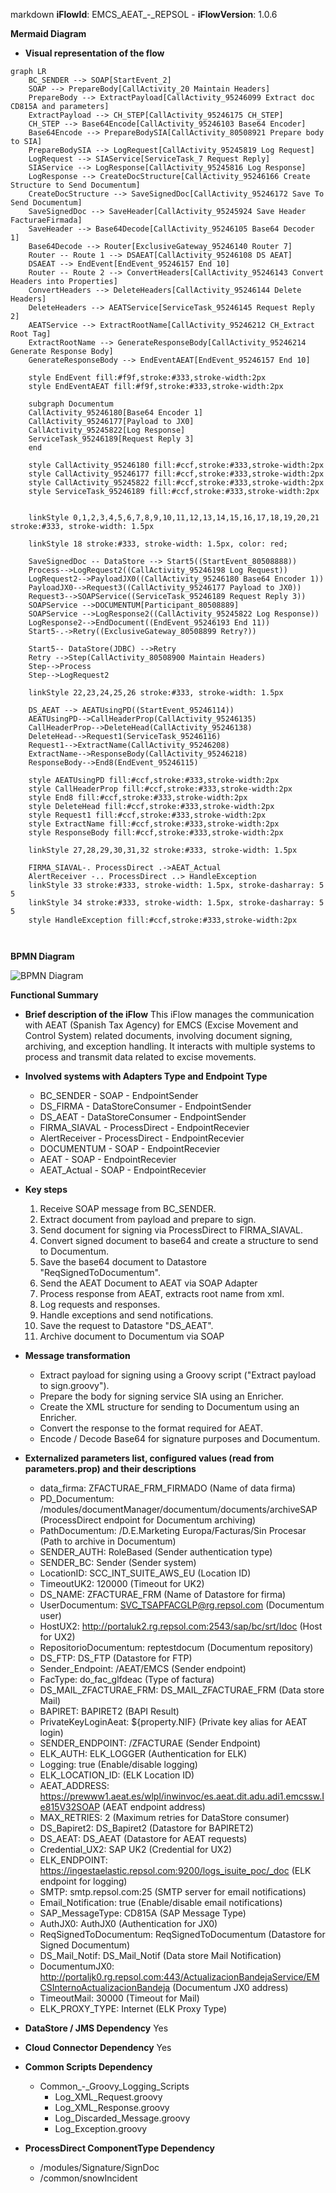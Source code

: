 markdown
**iFlowId**: EMCS_AEAT_-_REPSOL - **iFlowVersion**: 1.0.6

**Mermaid Diagram**
- **Visual representation of the flow**
```mermaid
graph LR
    BC_SENDER --> SOAP[StartEvent_2]
    SOAP --> PrepareBody[CallActivity_20 Maintain Headers]
    PrepareBody --> ExtractPayload[CallActivity_95246099 Extract doc CD815A and parameters]
    ExtractPayload --> CH_STEP[CallActivity_95246175 CH_STEP]
    CH_STEP --> Base64Encode[CallActivity_95246103 Base64 Encoder]
    Base64Encode --> PrepareBodySIA[CallActivity_80508921 Prepare body to SIA]
    PrepareBodySIA --> LogRequest[CallActivity_95245819 Log Request]
    LogRequest --> SIAService[ServiceTask_7 Request Reply]
    SIAService --> LogResponse[CallActivity_95245816 Log Response]
    LogResponse --> CreateDocStructure[CallActivity_95246166 Create Structure to Send Documentum]
    CreateDocStructure --> SaveSignedDoc[CallActivity_95246172 Save To Send Documentum]
    SaveSignedDoc --> SaveHeader[CallActivity_95245924 Save Header FacturaeFirmada]
    SaveHeader --> Base64Decode[CallActivity_95246105 Base64 Decoder 1]
    Base64Decode --> Router[ExclusiveGateway_95246140 Router 7]
    Router -- Route 1 --> DSAEAT[CallActivity_95246108 DS AEAT]
    DSAEAT --> EndEvent[EndEvent_95246157 End 10]
    Router -- Route 2 --> ConvertHeaders[CallActivity_95246143 Convert Headers into Properties]
    ConvertHeaders --> DeleteHeaders[CallActivity_95246144 Delete Headers]
    DeleteHeaders --> AEATService[ServiceTask_95246145 Request Reply 2]
    AEATService --> ExtractRootName[CallActivity_95246212 CH_Extract Root Tag]
    ExtractRootName --> GenerateResponseBody[CallActivity_95246214 Generate Response Body]
    GenerateResponseBody --> EndEventAEAT[EndEvent_95246157 End 10]

    style EndEvent fill:#f9f,stroke:#333,stroke-width:2px
    style EndEventAEAT fill:#f9f,stroke:#333,stroke-width:2px
    
    subgraph Documentum
    CallActivity_95246180[Base64 Encoder 1]
    CallActivity_95246177[Payload to JX0]
    CallActivity_95245822[Log Response]
    ServiceTask_95246189[Request Reply 3]
    end
    
    style CallActivity_95246180 fill:#ccf,stroke:#333,stroke-width:2px
    style CallActivity_95246177 fill:#ccf,stroke:#333,stroke-width:2px
    style CallActivity_95245822 fill:#ccf,stroke:#333,stroke-width:2px
    style ServiceTask_95246189 fill:#ccf,stroke:#333,stroke-width:2px

    
    linkStyle 0,1,2,3,4,5,6,7,8,9,10,11,12,13,14,15,16,17,18,19,20,21 stroke:#333, stroke-width: 1.5px

    linkStyle 18 stroke:#333, stroke-width: 1.5px, color: red;

    SaveSignedDoc -- DataStore --> Start5((StartEvent_80508888))
    Process-->LogRequest2((CallActivity_95246198 Log Request))
    LogRequest2-->PayloadJX0((CallActivity_95246180 Base64 Encoder 1))
    PayloadJX0-->Request3((CallActivity_95246177 Payload to JX0))
    Request3-->SOAPService((ServiceTask_95246189 Request Reply 3))
    SOAPService -->DOCUMENTUM[Participant_80508889]
    SOAPService -->LogResponse2((CallActivity_95245822 Log Response))
    LogResponse2-->EndDocument((EndEvent_95246193 End 11))
    Start5-.->Retry((ExclusiveGateway_80508899 Retry?))

    Start5-- DataStore(JDBC) -->Retry
    Retry -->Step(CallActivity_80508900 Maintain Headers)
    Step-->Process
    Step-->LogRequest2

    linkStyle 22,23,24,25,26 stroke:#333, stroke-width: 1.5px
    
    DS_AEAT --> AEATUsingPD((StartEvent_95246114))
    AEATUsingPD-->CallHeaderProp(CallActivity_95246135)
    CallHeaderProp-->DeleteHead(CallActivity_95246138)
    DeleteHead-->Request1(ServiceTask_95246116)
    Request1-->ExtractName(CallActivity_95246208)
    ExtractName-->ResponseBody(CallActivity_95246218)
    ResponseBody-->End8(EndEvent_95246115)

    style AEATUsingPD fill:#ccf,stroke:#333,stroke-width:2px
    style CallHeaderProp fill:#ccf,stroke:#333,stroke-width:2px
    style End8 fill:#ccf,stroke:#333,stroke-width:2px
    style DeleteHead fill:#ccf,stroke:#333,stroke-width:2px
    style Request1 fill:#ccf,stroke:#333,stroke-width:2px
    style ExtractName fill:#ccf,stroke:#333,stroke-width:2px
    style ResponseBody fill:#ccf,stroke:#333,stroke-width:2px

    linkStyle 27,28,29,30,31,32 stroke:#333, stroke-width: 1.5px

    FIRMA_SIAVAL-. ProcessDirect .->AEAT_Actual
    AlertReceiver -.. ProcessDirect ..> HandleException
    linkStyle 33 stroke:#333, stroke-width: 1.5px, stroke-dasharray: 5 5
    linkStyle 34 stroke:#333, stroke-width: 1.5px, stroke-dasharray: 5 5
    style HandleException fill:#ccf,stroke:#333,stroke-width:2px

    
```
**BPMN Diagram**

![BPMN Diagram](./EMCS_AEAT_-_REPSOL-1.0.6.png "BPMN Diagram")

**Functional Summary**
- **Brief description of the iFlow**
This iFlow manages the communication with AEAT (Spanish Tax Agency) for EMCS (Excise Movement and Control System) related documents, involving document signing, archiving, and exception handling. It interacts with multiple systems to process and transmit data related to excise movements.

- **Involved systems with Adapters Type and Endpoint Type**
    - BC_SENDER - SOAP - EndpointSender
    - DS_FIRMA - DataStoreConsumer - EndpointSender
    - DS_AEAT - DataStoreConsumer - EndpointSender
    - FIRMA_SIAVAL - ProcessDirect - EndpointRecevier
    - AlertReceiver - ProcessDirect - EndpointRecevier
    - DOCUMENTUM - SOAP - EndpointRecevier
    - AEAT - SOAP - EndpointRecevier
    - AEAT_Actual - SOAP - EndpointRecevier

- **Key steps**
    1. Receive SOAP message from BC_SENDER.
    2. Extract document from payload and prepare to sign.
    3. Send document for signing via ProcessDirect to FIRMA_SIAVAL.
    4. Convert signed document to base64 and create a structure to send to Documentum.
    5. Save the base64 document to Datastore "ReqSignedToDocumentum".
    6. Send the AEAT Document to AEAT via SOAP Adapter
    7. Process response from AEAT, extracts root name from xml.
    8. Log requests and responses.
    9. Handle exceptions and send notifications.
    10. Save the request to Datastore "DS_AEAT".
    11. Archive document to Documentum via SOAP

- **Message transformation**
    - Extract payload for signing using a Groovy script ("Extract payload to sign.groovy").
    - Prepare the body for signing service SIA using an Enricher.
    - Create the XML structure for sending to Documentum using an Enricher.
    - Convert the response to the format required for AEAT.
    - Encode / Decode Base64 for signature purposes and Documentum.

- **Externalized parameters list, configured values (read from parameters.prop) and their descriptions**
    - data_firma: ZFACTURAE_FRM_FIRMADO (Name of data firma)
    - PD_Documentum: /modules/documentManager/documentum/documents/archiveSAP (ProcessDirect endpoint for Documentum archiving)
    - PathDocumentum: /D.E.Marketing Europa/Facturas/Sin Procesar (Path to archive in Documentum)
    - SENDER_AUTH: RoleBased (Sender authentication type)
    - SENDER_BC: Sender (Sender system)
    - LocationID: SCC_INT_SUITE_AWS_EU (Location ID)
    - TimeoutUK2: 120000 (Timeout for UK2)
    - DS_NAME: ZFACTURAE_FRM (Name of Datastore for firma)
    - UserDocumentum: SVC_TSAPFACGLP@rg.repsol.com (Documentum user)
    - HostUX2: http://portaluk2.rg.repsol.com:2543/sap/bc/srt/Idoc (Host for UX2)
    - RepositorioDocumentum: reptestdocum (Documentum repository)
    - DS_FTP: DS_FTP (Datastore for FTP)
    - Sender_Endpoint: /AEAT/EMCS (Sender endpoint)
    - FacType: do_fac_glfdeac (Type of factura)
    - DS_MAIL_ZFACTURAE_FRM: DS_MAIL_ZFACTURAE_FRM (Data store Mail)
    - BAPIRET: BAPIRET2 (BAPI Result)
    - PrivateKeyLoginAeat: \${property.NIF} (Private key alias for AEAT login)
    - SENDER_ENDPOINT: /ZFACTURAE (Sender Endpoint)
    - ELK_AUTH: ELK_LOGGER (Authentication for ELK)
    - Logging: true (Enable/disable logging)
    - ELK_LOCATION_ID: (ELK Location ID)
    - AEAT_ADDRESS: https://prewww1.aeat.es/wlpl/inwinvoc/es.aeat.dit.adu.adi1.emcssw.Ie815V32SOAP (AEAT endpoint address)
    - MAX_RETRIES: 2 (Maximum retries for DataStore consumer)
    - DS_Bapiret2: DS_Bapiret2 (Datastore for BAPIRET2)
    - DS_AEAT: DS_AEAT (Datastore for AEAT requests)
    - Credential_UX2: SAP UK2 (Credential for UX2)
    - ELK_ENDPOINT: https://ingestaelastic.repsol.com:9200/logs_isuite_poc/_doc (ELK endpoint for logging)
    - SMTP: smtp.repsol.com:25 (SMTP server for email notifications)
    - Email_Notification: true (Enable/disable email notifications)
    - SAP_MessageType: CD815A (SAP Message Type)
    - AuthJX0: AuthJX0 (Authentication for JX0)
    - ReqSignedToDocumentum: ReqSignedToDocumentum (Datastore for Signed Documentum)
    - DS_Mail_Notif: DS_Mail_Notif (Data store Mail Notification)
    - DocumentumJX0: http://portaljk0.rg.repsol.com:443/ActualizacionBandejaService/EMCSInternoActualizacionBandeja (Documentum JX0 address)
    - TimeoutMail: 30000 (Timeout for Mail)
    - ELK_PROXY_TYPE: Internet (ELK Proxy Type)

- **DataStore / JMS Dependency**
Yes

- **Cloud Connector Dependency**
Yes

- **Common Scripts Dependency**
    - Common_-_Groovy_Logging_Scripts
        - Log_XML_Request.groovy
        - Log_XML_Response.groovy
        - Log_Discarded_Message.groovy
        - Log_Exception.groovy

- **ProcessDirect ComponentType Dependency**
    - /modules/Signature/SignDoc
    - /common/snowIncident